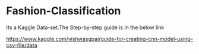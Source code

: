 # Fashion-Classification
Its a Kaggle Data-set.The Step-by-step guide is in the below link

https://www.kaggle.com/vishwasgpai/guide-for-creating-cnn-model-using-csv-file/data
